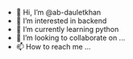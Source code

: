 - 👋 Hi, I’m @ab-dauletkhan
- 👀 I’m interested in backend
- 🌱 I’m currently learning python
- 💞️ I’m looking to collaborate on ...
- 📫 How to reach me ...

<!---
ab-dauletkhan/ab-dauletkhan is a ✨ special ✨ repository because its `README.md` (this file) appears on your GitHub profile.
You can click the Preview link to take a look at your changes.
--->
